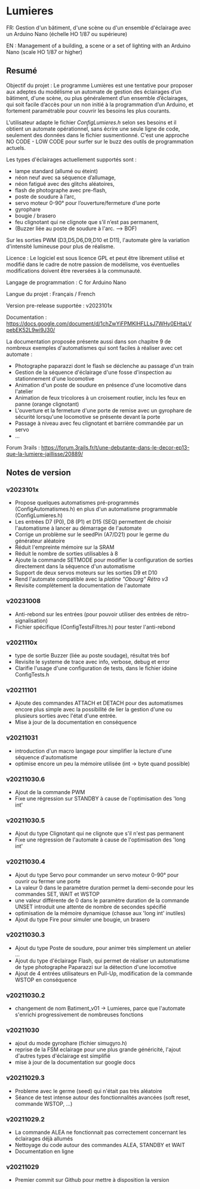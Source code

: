 # Lumieres

FR: Gestion d'un bâtiment, d'une scène ou d'un ensemble d'éclairage avec un Arduino Nano (échelle HO 1/87 ou supérieure)

EN : Management of a building, a scene or a set of lighting with an Arduino Nano (scale HO 1/87 or higher)

## Resumé

Objectif du projet : Le programme Lumières est une tentative pour proposer aux adeptes du modélisme un automate de gestion des éclairages d’un bâtiment, d'une scène, ou plus généralement d’un ensemble d’éclairages, qui soit facile d’accès pour un non initié à la programmation d’un Arduino, et fortement paramétrable pour couvrir les besoins les plus courants.

L'utilisateur adapte le fichier *ConfigLumieres.h* selon ses besoins et il obtient un automate opérationnel, sans écrire une seule ligne de code, seulement des données dans le fichier susmentionné. C'est une approche NO CODE - LOW CODE pour surfer sur le buzz des outils de programmation actuels.

Les types d'éclairages actuellement supportés sont : 
- lampe standard (allumé ou éteint)
- néon neuf avec sa séquence d’allumage, 
- néon fatigué avec des glitchs aléatoires, 
- flash de photographe avec pre-flash, 
- poste de soudure à l’arc, 
- servo moteur 0-90° pour l’ouverture/fermeture d’une porte
- gyrophare
- bougie / brasero
- feu clignotant qui ne clignote que s’il n’est pas permanent,
- (Buzzer liée au poste de soudure à l'arc. --> BOF)

Sur les sorties PWM (D3,D5,D6,D9,D10 et D11), l'automate gère la variation d'intensité lumineuse pour plus de réalisme.

Licence : Le logiciel est sous licence GPL et peut être librement utilisé et modifié dans le cadre de notre passion de modélisme, vos éventuelles modifications doivent être reversées à la communauté.

Langage de programmation : C for Arduino Nano

Langue du projet : Français / French

Version pre-release supportée : v2023101x

Documentation : https://docs.google.com/document/d/1chZwYiFPMKlHFLLsJ7WHy0EHtaLVpebEK52L9wi9J30/

La documentation proposée présente aussi dans son chapitre 9 de nombreux exemples d'automatismes qui sont faciles à réaliser avec cet automate :
- Photographe paparazzi dont le flash se déclenche au passage d'un train
- Gestion de la séquence d'éclairage d'une fosse d'inspection au stationnement d'une locomotive
- Animation d'un poste de soudure en présence d'une locomotive dans l'atelier
- Animation de feux tricolores à un croisement routier, inclu les feux en panne (orange clignotant)
- L'ouverture et la fermeture d'une porte de remise avec un gyrophare de sécurité lorsqu'une locomotive se présente devant la porte
- Passage à niveau avec feu clignotant et barrière commandée par un servo
- ...

Forum 3rails : https://forum.3rails.fr/t/une-debutante-dans-le-decor-ep13-que-la-lumiere-jaillisse/20889/

## Notes de version

### v2023101x
- Propose quelques automatismes pré-programmés (ConfigAutomatismes.h) en plus d'un automatisme programmable (ConfigLumieres.h)
- Les entrées D7 (P0), D8 (P1) et D15 (SEQ) permettent de choisir l'automatisme à lancer au démarrage de l'automate
- Corrige un problème sur le seedPin (A7/D21) pour le germe du générateur aléatoire
- Réduit l'empreinte mémoire sur la SRAM
- Réduit le nombre de sorties utilisables à 8
- Ajoute la commande SETMODE pour modifier la configuration de sorties directement dans la séquence d'un automatisme
- Support de deux servos moteurs sur les sorties D9 et D10
- Rend l'automate compatible avec la *platine "Obourg" Rétro v3*
- Revisite complétement la documentation de l'automate

### v20231008
- Anti-rebond sur les entrées (pour pouvoir utiliser des entrées de rétro-signalisation)
- Fichier spécifique (ConfigTestsFiltres.h) pour tester l'anti-rebond

### v2021110x
- type de sortie Buzzer (liée au poste soudage), résultat très bof
- Revisite le systeme de trace avec info, verbose, debug et error
- Clarifie l'usage d'une configuration de tests, dans le fichier idoine ConfigTests.h

### v20211101
- Ajoute des commandes ATTACH et DETACH pour des automatismes encore plus simple avec la possibilité de lier la gestion d'une ou plusieurs sorties avec l'état d'une entrée.
- Mise à jour de la documentation en conséquence

### v20211031
- introduction d'un macro langage pour simplifier la lecture d'une séquence d'automatisme
- optimise encore un peu la mémoire utilisée (int -> byte quand possible)

### v20211030.6
- Ajout de la commande PWM
- Fixe une régression sur STANDBY à cause de l'optimisation des 'long int'

### v20211030.5
- Ajout du type Clignotant qui ne clignote que s'il n'est pas permanent
- Fixe une régression de l'automate à cause de l'optimisation des 'long int'

### v20211030.4
- Ajout du type Servo pour commander un servo moteur 0-90° pour ouvrir ou fermer une porte 
- La valeur 0 dans le paramètre duration permet la demi-seconde pour les commandes SET, WAIT et WSTOP
- une valeur différente de 0 dans le paramètre duration de la commande UNSET introduit une attente de nombre de secondes spécifié
- optimisation de la mémoire dynamique (chasse aux 'long int' inutiles)
- Ajout du type Fire pour simuler une bougie, un brasero

### v20211030.3
- Ajout du type Poste de soudure, pour animer très simplement un atelier ...
- Ajout du type d'éclairage Flash, qui permet de réaliser un automatisme de type photographe Paparazzi sur la détection d'une locomotive
- Ajout de 4 entrées utilisateurs en Pull-Up, modification de la commande WSTOP en conséquence

### v20211030.2
- changement de nom Batiment_v01 -> Lumieres, parce que l'automate s'enrichi progressivement de nombreuses fonctions

### v20211030
- ajout du mode gyrophare (fichier simugyro.h)
- reprise de la FSM eclairage pour une plus grande généricité, l'ajout d'autres types d'éclairage est simplifié
- mise à jour de la documentation sur google docs

### v20211029.3
- Probleme avec le germe (seed) qui n'était pas très aléatoire
- Séance de test intense autour des fonctionnalités avancées (soft reset, commande WSTOP, ...)

### v20211029.2
- La commande ALEA ne fonctionnait pas correctement concernant les éclairages déjà allumés
- Nettoyage du code autour des commandes ALEA, STANDBY et WAIT
- Documentation en ligne 

### v20211029
- Premier commit sur Github pour mettre à disposition la version
